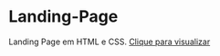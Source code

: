 # Landing-Page
Landing Page em HTML e CSS.
<a href="https://davidcd1.github.io/Landing-Page/" target="_blank">Clique para visualizar</a>
